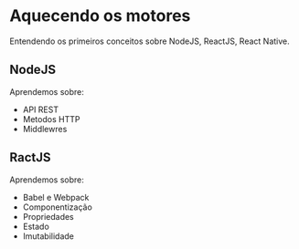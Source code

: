 # Aquecendo os motores

Entendendo os primeiros conceitos sobre NodeJS, ReactJS, React Native.

## NodeJS
Aprendemos sobre:

* API REST
* Metodos HTTP
* Middlewres

## RactJS
Aprendemos sobre:

* Babel e Webpack
* Componentização
* Propriedades
* Estado 
* Imutabilidade

